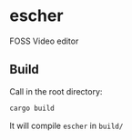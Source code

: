# escher
FOSS Video editor


## Build
Call in the root directory:
```bash
cargo build
```
It will compile `escher` in `build/`

